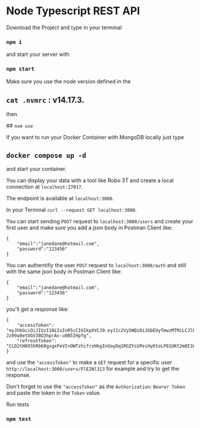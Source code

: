 # Node Typescript REST API

Download the Project and type in your terminal

### `npm i`

and start your server with

### `npm start`

Make sure you use the node version defined in the 

## `cat .nvmrc` : v14.17.3.

then

## `nvm use`

If you want to run your Docker Container with MongoDB locally just type

## `docker compose up -d`

and start your container.

You can display your data with a tool like Robo 3T and create a local connection at `localhost:27017`.

The endpoint is available at `localhost:3000`.

In your Terminal `curl --request GET localhost:3000`.

You can start sending `POST` request to `localhost:3000/users` and create your first user and make sure you add a json body in Postman Client like:

```
{
    "email":"janedane@hotmail.com",
    "password":"123456"
}

```

You can authentifiy the user `POST` request to `localhost:3000/auth` and still with the same json body in Postman Client like:

```
{
    "email":"janedane@hotmail.com",
    "password":"123456"
}

```

you'll get a response like:

```
{
    "accessToken": "eyJhbGciOiJIUzI1NiIsInR5cCI6IkpXVCJ9.eyJ1c2VySWQiOiJGbEUyTmwzMTMiLCJlbWFpbCI6ImphbmVkYW5lQGhvdG1haWwuY29tIiwicHJvdmlkZXIiOiJlbWFpbCIsInBlcm1pc3Npb25MZXZlbCI6MSwicmVmcmVzaEtleSI6eyJ0eXBlIjoiQnVmZmVyIiwiZGF0YSI6WzI0LDg0LDEwMyw0Nyw3NSwyMzksMTc4LDEzNCwyMDgsMjEyLDEwMiw1MSwxNjgsMTM4LDgyLDE0XX0sImlhdCI6MTYyNjMzMjkzMSwiZXhwIjoxNjI2MzY4OTMxfQ.KqwUoK7oqoEw-Jz99a8etUGV38Q3hprAv-u0B5IHpfg",
    "refreshToken": "CLD2tH8XShRb60gsgxPeVI+OWTzhifrzHkgInUayDq1RGZYsUPeiHyKtoLP81UKt2m0I1WByF9pPf0Cwh3FcCQ=="
}

```

and use the `"accessToken"` to make a `GET` request for a specific user `http://localhost:3000/users/FlE2Nl313` for example and try to get the response.

Don't forget to use the `"accessToken"` as the `Authorization`: `Bearer Token` and paste the token in the `Token` value.

Run tests

### `npm test`